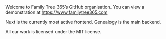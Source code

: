 Welcome to Family Tree 365’s GitHub organisation.
You can view a demonstration at https://www.familytree365.com

Nuxt is the currently most active frontend.
Genealogy is the main backend.

All our work is licensed under the MIT license.
